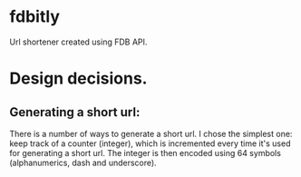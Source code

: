 fdbitly
=======

Url shortener created using FDB API.

Design decisions.
======================

Generating a short url:
---------------------------
There is a number of ways to generate a short url. I chose the simplest one: keep track of a counter (integer), which is incremented every time it's used for generating a short url. The integer is then encoded using 64 symbols (alphanumerics, dash and underscore).
